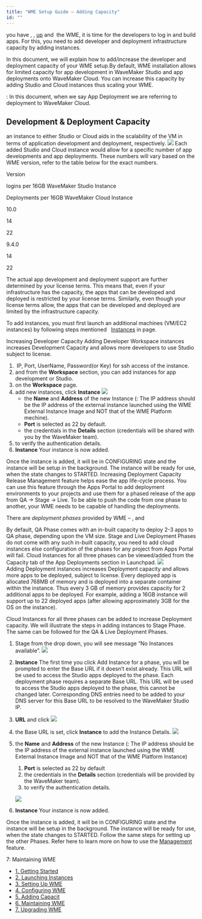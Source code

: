 ```yaml
---
title: "WME Setup Guide – Adding Capacity"
id: ""
---
```


you have [](/learn/installation/wme-setup-guide-launch-initialize/#launch-wme), [](/learn/installation/wme-setup-guide-launch-initialize/#initialize-wme), [up](/learn/installation/wme-setup-guide-access-setting/#setting-up-wme) and [](/learn/installation/wme-setup-guide-configuration/) the WME, it is time for the developers to log in and build apps. For this, you need to add developer and deployment infrastructure capacity by adding instances.

In this document, we will explain how to add/increase the developer and deployment capacity of your WME setup.By default, WME installation allows for limited capacity for app development in WaveMaker Studio and app deployments onto WaveMaker Cloud. You can increase this capacity by adding Studio and Cloud instances thus scaling your WME.

: In this document, when we say App Deployment we are referring to deployment to WaveMaker Cloud.

## Development & Deployment Capacity

an instance to either Studio or Cloud aids in the scalability of the VM in terms of application development and deployment, respectively. [![](../assets/WME_instance.png)](../assets/WME_instance.png) Each added Studio and Cloud instance would allow for a specific number of app developments and app deployments. These numbers will vary based on the WME version, refer to the table below for the exact numbers.

Version

logins per 16GB WaveMaker Studio Instance

Deployments per 16GB WaveMaker Cloud Instance

10.0

14

22

9.4.0

14

22

The actual app development and deployment support are further determined by your license terms. This means that, even if your infrastructure has the capacity, the apps that can be developed and deployed is restricted by your license terms. Similarly, even though your license terms allow, the apps that can be developed and deployed are limited by the infrastructure capacity.

To add instances, you must first launch an additional machines (VM/EC2 instances) by following steps mentioned   [Instances](https://www.wavemaker.com/learn/installation/wme-setup-guide-launch-initialize/) in page.

Increasing Developer Capacity Adding Developer Workspace instances increases Development Capacity and allows more developers to use Studio subject to license.

1.  IP, Port, UserName, Password(or Key) for ssh access of the instance.
2. and from the **Workspace** section, you can add instances for app development or Studio.
3. on the **Workspace** page.
4. add new instances, click **Instance** [![](../assets/WME_st_instance1.png)](../assets/WME_st_instance1.png)
    - the **Name** and **Address** of the new Instance (: The IP address should be the IP address of the external instance launched using the WME External Instance Image and NOT that of the WME Platform mechine).
    - **Port** is selected as 22 by default.
    - the credentials in the **Details** section (credentials will be shared with you by the WaveMaker team).
5. to verify the authentication details.
6. **Instance** Your instance is now added.

Once the instance is added, it will be in CONFIGURING state and the instance will be setup in the background. The instance will be ready for use, when the state changes to STARTED. Increasing Deployment Capacity Release Management feature helps ease the app life-cycle process. You can use this feature through the Apps Portal to add deployment environments to your projects and use them for a phased release of the app from QA -> Stage -> Live. To be able to push the code from one phase to another, your WME needs to be capable of handling the deployments.

There are _deployment phases_ provided by WME – , and

By default, QA Phase comes with an in-built capacity to deploy 2-3 apps to QA phase, depending upon the VM size. Stage and Live Deployment Phases do not come with any such in-built capacity, you need to add cloud instances else configuration of the phases for any project from Apps Portal will fail. Cloud Instances for all three phases can be viewed/added from the Capacity tab of the App Deployments section in Launchpad. [![](../assets/WME_st_instance3.png)](../assets/WME_st_instance3.png) Adding Deployment instances increases Deployment capacity and allows more apps to be deployed, subject to license. Every deployed app is allocated 768MB of memory and is deployed into a separate container within the instance. Thus every 3 GB of memory provides capacity for 2 additional apps to be deployed. For example, adding a 16GB instance will support up to 22 deployed apps (after allowing approximately 3GB for the OS on the instance).

Cloud Instances for all three phases can be added to increase Deployment capacity. We will illustrate the steps in adding instances to Stage Phase. The same can be followed for the QA & Live Deployment Phases.

1. Stage from the drop down, you will see message “No Instances available”. [![](../assets/WME_st_instance4.png)](../assets/WME_st_instance4.png)
2. **Instance** The first time you click Add Instance for a phase, you will be prompted to enter the Base URL if it doesn’t exist already. This URL will be used to access the Studio apps deployed to the phase. Each deployment phase requires a separate Base URL. This URL will be used to access the Studio apps deployed to the phase, this cannot be changed later. Corresponding DNS entries need to be added to your DNS server for this Base URL to be resolved to the WaveMaker Studio IP.
3. **URL** and click [![](../assets/WME_st_instance5.png)](../assets/WME_st_instance5.png)
4. the Base URL is set, click **Instance** to add the Instance Details. [![](../assets/WME_st_instance6.png)](../assets/WME_st_instance6.png)
5. the **Name** and **Address** of the new Instance (: The IP address should be the IP address of the external instance launched using the WME External Instance Image and NOT that of the WME Platform Instance)
    
    1. **Port** is selected as 22 by default
    2. the credentials in the **Details** section (credentials will be provided by the WaveMaker team).
    3. to verify the authentication details.
    
    [![](../assets/WME_st_instance7.png)](../assets/WME_st_instance7.png)
6. **Instance** Your instance is now added.

Once the instance is added, it will be in CONFIGURING state and the instance will be setup in the background. The instance will be ready for use, when the state changes to STARTED. Follow the same steps for setting up the other Phases. Refer here to learn more on how to use the [Management](/learn/app-development/deployment/release-management/) feature.

7: Maintaining WME

- [1\. Getting Started](/learn/installation/wavemaker-enterprise-setup-guide/)
- [2\. Launching Instances](https://www.wavemaker.com/learn/installation/wme-setup-guide-launch-initialize/)
- [3\. Setting Up WME](/learn/installation/wme-setup-guide-access-setting/)
- [4\. Configuring WME](/learn/installation/wme-setup-guide-configuration/)
- [5\. Adding Capacit](/learn/installation/wme-setup-guide-adding-capacity/)
- [6\. Maintaining WME](/learn/installation/wme-setup-guide-maintenance/)
- [7\. Upgrading WME](/learn/installation/wme-setup-guide-upgrading/)
